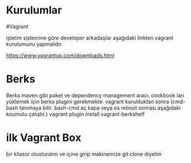 # Kurulumlar

#Vagrant

işletim sistemine göre developer arkadaşlar aşağıdaki linkten vagrant kurulumunu yapmalıdır.

https://www.vagrantup.com/downloads.html


# Berks

Berks maven gibi paket ve dependency management aracı.
cookbook ları yüklemek için berks plugini gerekmekte.
vagrant kurulduktan sonra  (cmd-bash tanımaya bilir. bash-cmd aç kapa veya os reboot sonrası aşağıdaki koumutu çalıştır.)
vagrant plugin install vagrant-berkshelf

# ilk Vagrant Box


bir kllasor olusturalım  ve içine girip makinemize git clone diyelim 
